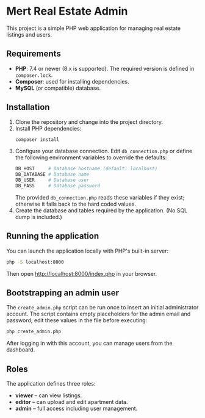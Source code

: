 # Mert Real Estate Admin

This project is a simple PHP web application for managing real estate listings and users.

## Requirements

- **PHP**: 7.4 or newer (8.x is supported). The required version is defined in `composer.lock`.
- **Composer**: used for installing dependencies.
- **MySQL** (or compatible) database.

## Installation

1. Clone the repository and change into the project directory.
2. Install PHP dependencies:
   ```bash
   composer install
   ```
3. Configure your database connection. Edit `db_connection.php` or define the following environment variables to override the defaults:
   ```bash
   DB_HOST     # Database hostname (default: localhost)
   DB_DATABASE # Database name
   DB_USER     # Database user
   DB_PASS     # Database password
   ```
   The provided `db_connection.php` reads these variables if they exist; otherwise it falls back to the hard coded values.
4. Create the database and tables required by the application. (No SQL dump is included.)

## Running the application

You can launch the application locally with PHP's built-in server:

```bash
php -S localhost:8000
```

Then open [http://localhost:8000/index.php](http://localhost:8000/index.php) in your browser.

## Bootstrapping an admin user

The `create_admin.php` script can be run once to insert an initial administrator account. The script contains empty placeholders for the admin email and password; edit these values in the file before executing:

```bash
php create_admin.php
```

After logging in with this account, you can manage users from the dashboard.


## Roles

The application defines three roles:

- **viewer** – can view listings.
- **editor** – can upload and edit apartment data.
- **admin** – full access including user management.
